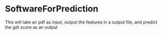 # SoftwareForPrediction

This will take an pdf as input, output the features in a output file, and predict the gdt score as an output